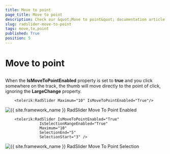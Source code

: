 ```yaml
---
title: Move to point
page_title: Move to point
description: Check our &quot;Move to point&quot; documentation article for the RadSlider {{ site.framework_name }} control.
slug: radslider-move-to-point
tags: move,to,point
published: True
position: 5
---
```


# Move to point



## 

When the __IsMoveToPointEnabled__ property is set to __true__ and you click somewhere on the track, the thumb will move directly to the point of click, ignoring the __LargeChange__ property.



```XAML
	<telerik:RadSlider Maximum="10" IsMoveToPointEnabled="True"/>
```

![{{ site.framework_name }} RadSlider Move To Point Enabled](images/moveToPoint.png)



```XAML
	<telerik:RadSlider IsMoveToPointEnabled="True" 
	           IsSelectionRangeEnabled="True"
	           Maximum="10"
	           SelectionEnd="5"
	           SelectionStart="3" />
```

![{{ site.framework_name }} RadSlider Move To Point Selection](images/moveToPoint_selectionRange.png)
